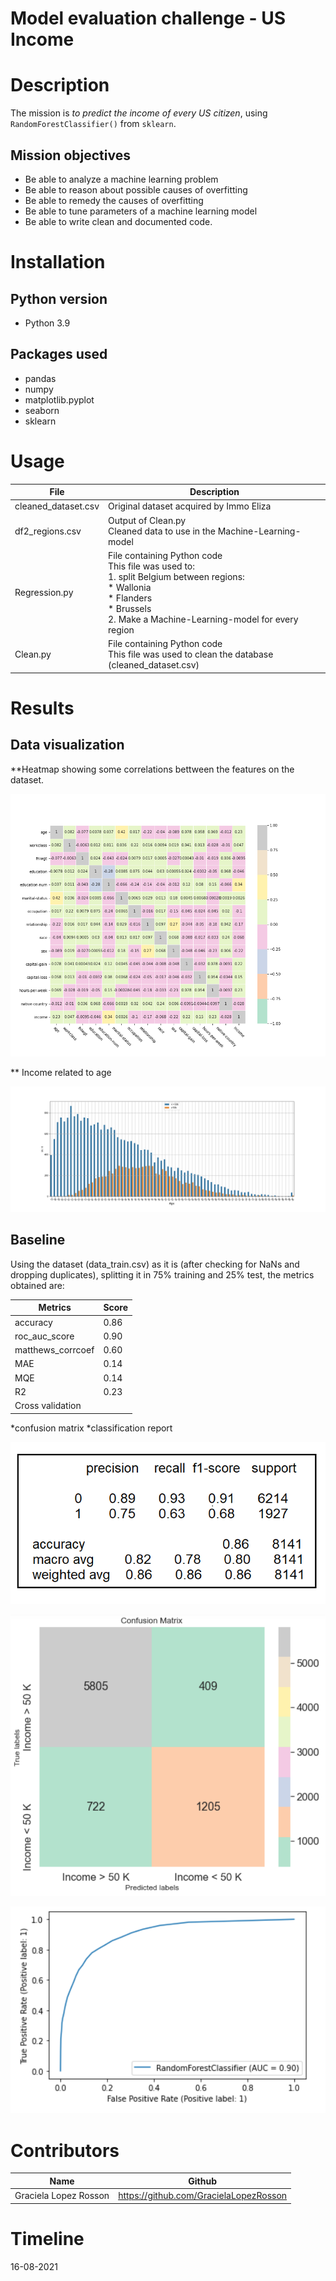 # Model evaluation challenge - US Income

# Description
The mission is *to predict the income of every US citizen*, using `RandomForestClassifier()` from `sklearn`.   

## Mission objectives

- Be able to analyze a machine learning problem
- Be able to reason about possible causes of overfitting
- Be able to remedy the causes of overfitting
- Be able to tune parameters of a machine learning model
- Be able to write clean and documented code.

# Installation

## Python version
* Python 3.9


## Packages used
* pandas
* numpy
* matplotlib.pyplot
* seaborn
* sklearn

# Usage
| File                | Description                                                    |
|---------------------|----------------------------------------------------------------|
| cleaned_dataset.csv | Original dataset acquired by Immo Eliza                        |
| df2_regions.csv     | Output of Clean.py  <br>Cleaned data to use in the Machine-Learning-model |
| Regression.py       | File containing Python code  <br>This file was used to:  <br>1. split Belgium between regions:    <br>* Wallonia  <br>* Flanders  <br>* Brussels <br>2. Make a Machine-Learning-model for every region<br> |
| Clean.py            | File containing Python code  <br>This file was used to clean the database (cleaned_dataset.csv) |


# Results

## Data visualization
**Heatmap showing some correlations bettween the features on the dataset.

![](visuals/heatmap.png)

** Income related to age

![](visuals/income_age.png)

## Baseline

Using the dataset (data_train.csv) as it is (after checking for NaNs and dropping duplicates), splitting it in 75% training and 25% test, the metrics obtained are:


| Metrics                 | Score          |
|-----------------------|------------------|
| accuracy	| 0.86            |
|roc_auc_score	| 0.90            |
|matthews_corrcoef | 0.60            |
|MAE		| 0.14            |
|MQE		| 0.14            |
|R2		| 0.23            |
|Cross validation|            |
*confusion matrix
*classification report

![](visuals/class_report.png)

![](visuals/confusion_matrix.png)

![](visuals/roc.png)

# Contributors
| Name                  | Github                                 |
|-----------------------|----------------------------------------|
| Graciela Lopez Rosson | https://github.com/GracielaLopezRosson |
         




# Timeline
16-08-2021
